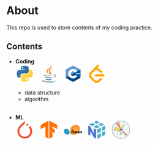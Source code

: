 # About

This repo is used to store contents of my coding practice.

## Contents

- **Coding**
    <br>
    <img src="assets\img\file-type-python.svg" width=48 height=48> &ensp; <img src="assets\img\java.svg" width=48 height=48> &ensp; <img src="assets\img\file-type-cpp3.svg" width=48 height=48> &ensp; <img src="assets\img\leetcode.svg" width=48 height=48>
    <br>
    - data structure
    - algorithm
    <br>

- **ML**
    <br>
    <img src="assets\img\pytorch.svg" width=48 height=48> &ensp; <img src="assets\img\tensorflow.svg" width=48 height=48> &ensp; <img src="assets\img\scikitlearn.svg" width=48 height=48> &ensp; <img src="assets\img\numpy.svg" width=48 height=48> &ensp; <img src="assets\img\matplotlib.svg" width=48 height=48>